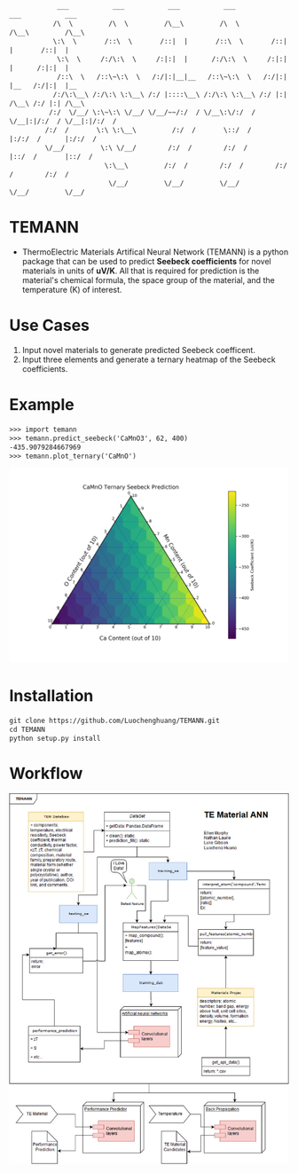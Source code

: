 
                ___           ___           ___           ___           ___           ___     
               /\  \         /\  \         /\__\         /\  \         /\__\         /\__\    
               \:\  \       /::\  \       /::|  |       /::\  \       /::|  |       /::|  |   
                \:\  \     /:/\:\  \     /:|:|  |      /:/\:\  \     /:|:|  |      /:|:|  |   
                /::\  \   /::\~\:\  \   /:/|:|__|__   /::\~\:\  \   /:/|:|  |__   /:/|:|  |__ 
               /:/\:\__\ /:/\:\ \:\__\ /:/ |::::\__\ /:/\:\ \:\__\ /:/ |:| /\__\ /:/ |:| /\__\
              /:/  \/__/ \:\~\:\ \/__/ \/__/~~/:/  / \/__\:\/:/  / \/__|:|/:/  / \/__|:|/:/  /
             /:/  /       \:\ \:\__\         /:/  /       \::/  /      |:/:/  /      |:/:/  / 
             \/__/         \:\ \/__/        /:/  /        /:/  /       |::/  /       |::/  /  
                            \:\__\         /:/  /        /:/  /        /:/  /        /:/  /   
                             \/__/         \/__/         \/__/         \/__/         \/__/    
                   
# TEMANN
* ThermoElectric Materials Artifical Neural Network (TEMANN) is a python package that can be used to predict **Seebeck coefficients** for novel materials in units of **uV/K**. All that is required for prediction is the material's chemical formula, the space group of the material, and the temperature (K) of interest.

# Use Cases

1. Input novel materials to generate predicted Seebeck coefficent.
2. Input three elements and generate a ternary heatmap of the Seebeck coefficients.

# Example
```
>>> import temann
>>> temann.predict_seebeck('CaMnO3', 62, 400)
-435.9079284667969
>>> temann.plot_ternary('CaMnO')
```
![](https://raw.githubusercontent.com/Luochenghuang/TEMANN/20392ef9989d831eb845dfba6e5978da0d44867e/examples/ternary_example.png)

# Installation
```
git clone https://github.com/Luochenghuang/TEMANN.git
cd TEMANN
python setup.py install
```

# Workflow
![alt text](https://raw.githubusercontent.com/Luochenghuang/TEMANN/master/doc/TEMANN.jpg "This is our flowchart")



